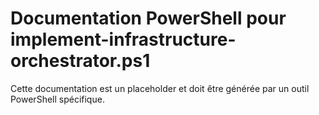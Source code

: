 # Documentation PowerShell pour implement-infrastructure-orchestrator.ps1

Cette documentation est un placeholder et doit être générée par un outil PowerShell spécifique.
